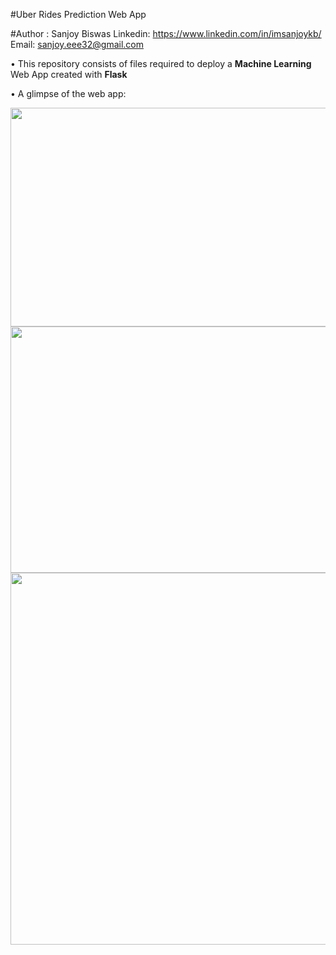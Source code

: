 #Uber Rides Prediction Web App 

#Author : Sanjoy Biswas
Linkedin: https://www.linkedin.com/in/imsanjoykb/ </br>
Email: sanjoy.eee32@gmail.com <br>

• This repository consists of files required to deploy a **Machine Learning** Web App created with **Flask**

• A glimpse of the web app: <br>

<img src="https://github.com/imsanjoykb/Uber-Rides-Prediction-Flask-Deploy" width="700" height="350"/>
<img src="/Prediction.PNG" width="898" height="394.27"/>
<img src="/Siteview.PNG" width="898" height="594.27"/>

